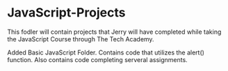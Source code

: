 # JavaScript-Projects

This fodler will contain projects that Jerry will have completed while taking the JavaScript Course through The Tech Academy.

Added Basic JavaScript Folder. Contains code that utilizes the alert() function. Also contains code completing serveral assignments.
